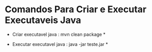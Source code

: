 # Comandos Para Criar e Executar Executaveis Java #


* Criar executavel java : mvn clean package *


* Executar executavel java : java -jar teste.jar *
